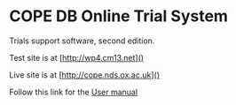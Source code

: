 # COPE DB Online Trial System

Trials support software, second edition.

Test site is at [http://wp4.cm13.net]()

Live site is at [http://cope.nds.ox.ac.uk]()

Follow this link for the [User manual](docs/user_manual.md)